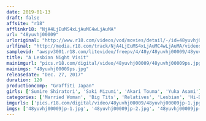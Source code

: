 ```yaml
---
date: 2019-01-13
draft: false
affsite: "r18"
afflinkr18: "NjA4LjEuMS4xLjAuMC4wLjAuMA"
url: "48yuvhj00009"
urloriginal: "http://www.r18.com/videos/vod/movies/detail/-/id=48yuvhj00009"
urlfinal: "http://media.r18.com/track/NjA4LjEuMS4xLjAuMC4wLjAuMA/videos/vod/movies/detail/-/id=48yuvhj00009"
samplevid: "awspv3001.r18.com/litevideo/freepv/4/48y/48yuvhj00009/48yuvhj00009_dmb_w.mp4"
title: "A Lesbian Night Visit"
mainimgurl: "pics.r18.com/digital/video/48yuvhj00009/48yuvhj00009ps.jpg"
mainimgs: "48yuvhj00009ps.jpg"
releasedate: "Dec. 27, 2017"
duration: 120
productioncomp: "Graffiti Japan"
girls: ['Sumire Shiratori', 'Saki Mizumi', 'Akari Touma', 'Yuka Asami']
categories: ['Married Woman', 'Big Tits', 'Relatives', 'Lesbian', 'Hi-Def']
imgurls: ['pics.r18.com/digital/video/48yuvhj00009/48yuvhj00009jp-1.jpg', 'pics.r18.com/digital/video/48yuvhj00009/48yuvhj00009jp-2.jpg', 'pics.r18.com/digital/video/48yuvhj00009/48yuvhj00009jp-3.jpg', 'pics.r18.com/digital/video/48yuvhj00009/48yuvhj00009jp-4.jpg', 'pics.r18.com/digital/video/48yuvhj00009/48yuvhj00009jp-5.jpg', 'pics.r18.com/digital/video/48yuvhj00009/48yuvhj00009jp-6.jpg', 'pics.r18.com/digital/video/48yuvhj00009/48yuvhj00009jp-7.jpg', 'pics.r18.com/digital/video/48yuvhj00009/48yuvhj00009jp-8.jpg', 'pics.r18.com/digital/video/48yuvhj00009/48yuvhj00009jp-9.jpg', 'pics.r18.com/digital/video/48yuvhj00009/48yuvhj00009jp-10.jpg', 'pics.r18.com/digital/video/48yuvhj00009/48yuvhj00009jp-11.jpg', 'pics.r18.com/digital/video/48yuvhj00009/48yuvhj00009jp-12.jpg', 'pics.r18.com/digital/video/48yuvhj00009/48yuvhj00009jp-13.jpg', 'pics.r18.com/digital/video/48yuvhj00009/48yuvhj00009jp-14.jpg', 'pics.r18.com/digital/video/48yuvhj00009/48yuvhj00009jp-15.jpg', 'pics.r18.com/digital/video/48yuvhj00009/48yuvhj00009jp-16.jpg', 'pics.r18.com/digital/video/48yuvhj00009/48yuvhj00009jp-17.jpg', 'pics.r18.com/digital/video/48yuvhj00009/48yuvhj00009jp-18.jpg', 'pics.r18.com/digital/video/48yuvhj00009/48yuvhj00009jp-19.jpg', 'pics.r18.com/digital/video/48yuvhj00009/48yuvhj00009jp-20.jpg']
imgs: ['48yuvhj00009jp-1.jpg', '48yuvhj00009jp-2.jpg', '48yuvhj00009jp-3.jpg', '48yuvhj00009jp-4.jpg', '48yuvhj00009jp-5.jpg', '48yuvhj00009jp-6.jpg', '48yuvhj00009jp-7.jpg', '48yuvhj00009jp-8.jpg', '48yuvhj00009jp-9.jpg', '48yuvhj00009jp-10.jpg', '48yuvhj00009jp-11.jpg', '48yuvhj00009jp-12.jpg', '48yuvhj00009jp-13.jpg', '48yuvhj00009jp-14.jpg', '48yuvhj00009jp-15.jpg', '48yuvhj00009jp-16.jpg', '48yuvhj00009jp-17.jpg', '48yuvhj00009jp-18.jpg', '48yuvhj00009jp-19.jpg', '48yuvhj00009jp-20.jpg']
---
```

